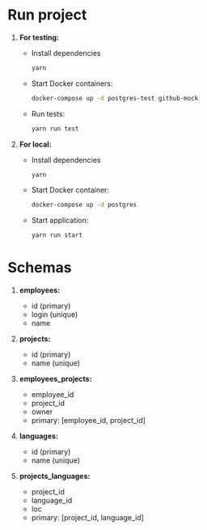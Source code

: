 # Run project

1. **For testing:**
    - Install dependencies
        ```bash
        yarn
        ```
    - Start Docker containers:
        ```bash
        docker-compose up -d postgres-test github-mock
        ```
    - Run tests:
        ```bash
        yarn run test
        ```

2. **For local:**
    - Install dependencies
        ```bash
        yarn
        ```
    - Start Docker container:
        ```bash
        docker-compose up -d postgres 
        ```
    - Start application:
        ```bash
        yarn run start
        ```

# Schemas

1. **employees:**
    - id (primary)
    - login (unique)
    - name

2. **projects:**
    - id (primary)
    - name (unique)

3. **employees_projects:**
    - employee_id
    - project_id
    - owner
    - primary: [employee_id, project_id]

4. **languages:**
    - id (primary)
    - name (unique)

5. **projects_languages:**
    - project_id
    - language_id
    - loc
    - primary: [project_id, language_id]
